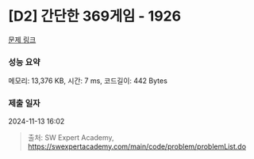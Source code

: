 # [D2] 간단한 369게임 - 1926 

[문제 링크](https://swexpertacademy.com/main/code/problem/problemDetail.do?contestProbId=AV5PTeo6AHUDFAUq) 

### 성능 요약

메모리: 13,376 KB, 시간: 7 ms, 코드길이: 442 Bytes

### 제출 일자

2024-11-13 16:02



> 출처: SW Expert Academy, https://swexpertacademy.com/main/code/problem/problemList.do